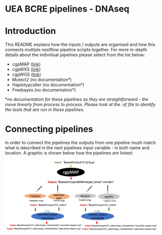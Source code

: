 # UEA BCRE pipelines - DNAseq

# Introduction

This README explains how the inputs / outputs are organised and how this connects multiple nextflow pipeline scripts together. For more in-depth details about the individual pipelines please select from the list below:

- cgpMAP ([link](Exome/cgpmap/README.md))
- cgpWXS ([link](Exome/somatic/cgpwxs/README.md))
- cgpWGS ([link](WGS/somatic/cgpwgs/README.md))
- Mutect2 (no documentation*)
- Haplotypcaller (no documentation*)
- Freebayes (no documentation*)

*_no documentation for these pipelines as they are straightforward - the move linearly from process to process. Please look at the .nf file to identify the tools that are run in these pipelines._

# Connecting pipelines

In order to connect the pipelines the outputs from one pipeline mush match what is described in the next pipelines input variable - in both name and location. A graphic is shown below how the pipelines are linked:


![figure-1](../misc/DNAseq_summary.png)
